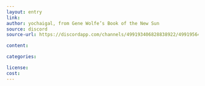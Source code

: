 ```yaml
---
layout: entry
link:
author: yochaigal, from Gene Wolfe’s Book of the New Sun
source: discord
source-url: https://discordapp.com/channels/499193406828838922/499195645131882506/730565162825809940

content:

categories:

license:
cost:
---
```

